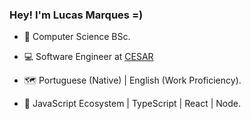 <h3 align="left"> Hey! I'm Lucas Marques =) </h3>

- 📝 Computer Science BSc.
 
- 💻 Software Engineer at [CESAR](https://www.cesar.org.br/)

- 🗺️ Portuguese (Native) | English (Work Proficiency).

- 🚀 JavaScript Ecosystem | TypeScript | React | Node.
<br>
